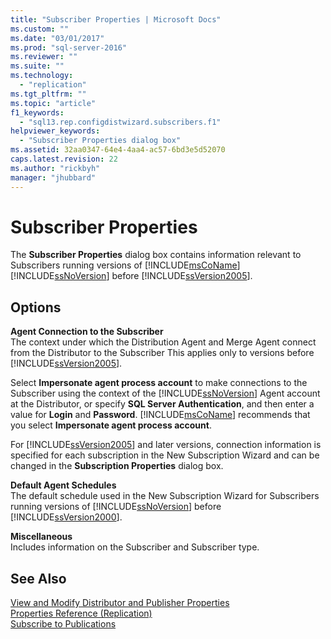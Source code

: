 ```yaml
---
title: "Subscriber Properties | Microsoft Docs"
ms.custom: ""
ms.date: "03/01/2017"
ms.prod: "sql-server-2016"
ms.reviewer: ""
ms.suite: ""
ms.technology: 
  - "replication"
ms.tgt_pltfrm: ""
ms.topic: "article"
f1_keywords: 
  - "sql13.rep.configdistwizard.subscribers.f1"
helpviewer_keywords: 
  - "Subscriber Properties dialog box"
ms.assetid: 32aa0347-64e4-4aa4-ac57-6bd3e5d52070
caps.latest.revision: 22
ms.author: "rickbyh"
manager: "jhubbard"
---
```

# Subscriber Properties
  The **Subscriber Properties** dialog box contains information relevant to Subscribers running versions of [!INCLUDE[msCoName](../../advanced-analytics/r-services/tutorials/includes/msconame-md.md)] [!INCLUDE[ssNoVersion](../../advanced-analytics/r-services/includes/ssnoversion-md.md)] before [!INCLUDE[ssVersion2005](../../analysis-services/data-mining/includes/ssversion2005-md.md)].  
  
## Options  
 **Agent Connection to the Subscriber**  
 The context under which the Distribution Agent and Merge Agent connect from the Distributor to the Subscriber This applies only to versions before [!INCLUDE[ssVersion2005](../../analysis-services/data-mining/includes/ssversion2005-md.md)].  
  
 Select **Impersonate agent process account** to make connections to the Subscriber using the context of the [!INCLUDE[ssNoVersion](../../advanced-analytics/r-services/includes/ssnoversion-md.md)] Agent account at the Distributor, or specify **SQL Server Authentication**, and then enter a value for **Login** and **Password**. [!INCLUDE[msCoName](../../advanced-analytics/r-services/tutorials/includes/msconame-md.md)] recommends that you select **Impersonate agent process account**.  
  
 For [!INCLUDE[ssVersion2005](../../analysis-services/data-mining/includes/ssversion2005-md.md)] and later versions, connection information is specified for each subscription in the New Subscription Wizard and can be changed in the **Subscription Properties** dialog box.  
  
 **Default Agent Schedules**  
 The default schedule used in the New Subscription Wizard for Subscribers running versions of [!INCLUDE[ssNoVersion](../../advanced-analytics/r-services/includes/ssnoversion-md.md)] before [!INCLUDE[ssVersion2000](../../analysis-services/multidimensional-models/includes/ssversion2000-md.md)].  
  
 **Miscellaneous**  
 Includes information on the Subscriber and Subscriber type.  
  
## See Also  
 [View and Modify Distributor and Publisher Properties](../../relational-databases/replication/view-and-modify-distributor-and-publisher-properties.md)   
 [Properties Reference &#40;Replication&#41;](../../relational-databases/replication/properties-reference-replication.md)   
 [Subscribe to Publications](../../relational-databases/replication/subscribe-to-publications.md)  
  
  